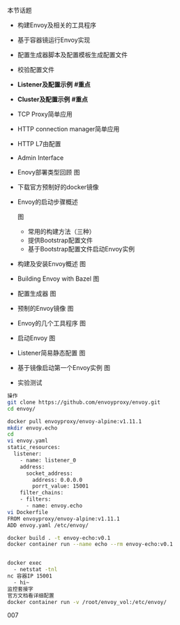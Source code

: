 本节话题

- 构建Envoy及相关的工具程序
- 基于容器镜运行Envoy实现
- 配置生成器脚本及配置模板生成配置文件
- 校验配置文件
- **Listener及配置示例** **#重点**
- **Cluster及配置示例** **#重点**
- TCP Proxy简单应用
- HTTP connection manager简单应用
- HTTP L7由配置
- Admin Interface

- Enovy部署类型回顾
  图

- 下载官方预制好的docker镜像

- Envoy的启动步骤概述

  图

  - 常用的构建方法（三种）
  - 提供Bootstrap配置文件
  - 基于Bootstrap配置文件启动Envoy实例

- 构建及安装Envoy概述
  图

- Building Envoy with Bazel
  图

- 配置生成器
  图

- 预制的Envoy镜像
  图

- Envoy的几个工具程序
  图

- 启动Envoy
  图

- Listener简易静态配置
  图

- 基于镜像启动第一个Envoy实例
  图

- 实验测试

```bash
操作
git clone https://github.com/envoyproxy/envoy.git
cd envoy/

docker pull envoyproxy/envoy-alpine:v1.11.1
mkdir envoy.echo
cd
vi envoy.yaml
static_resources:
  listener:
    - name: listener_0
    address:
      socket_address:
        address: 0.0.0.0
        porrt_value: 15001
    filter_chains:
    - filters:
      - name: envoy.echo
vi Dockerfile
FROM envoyproxy/envoy-alpine:v1.11.1
ADD envoy.yaml /etc/envoy/

docker build . -t envoy-echo:v0.1
docker container run --name echo --rm envoy-echo:v0.1


docker exec
  - netstat -tnl
nc 容器IP 15001
  - hi~
监控套接字
官方文档看详细配置
docker container run -v /root/envoy_vol:/etc/envoy/
```

007

